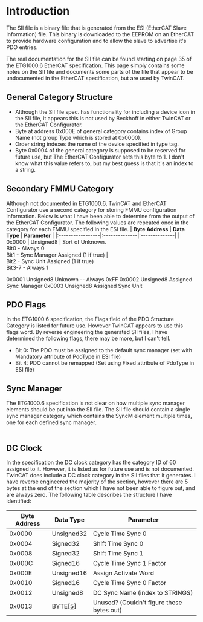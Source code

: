 # Introduction #

The SII file is a binary file that is generated from the ESI (EtherCAT Slave Information) file. This binary is downloaded to the EEPROM on an EtherCAT to provide hardware configuration and to allow the slave to advertise it's PDO entries.

The real documentation for the SII file can be found starting on page 35 of the ETG1000.6 EtherCAT specification. This page simply contains some notes on the SII file and documents some parts of the file that appear to be undocumented in the EtherCAT specification, but are used by TwinCAT.

## General Category Structure ##
  * Although the SII file spec. has functionality for including a device icon in the SII file, it appears this is not used by Beckhoff in either TwinCAT or the EtherCAT Configurator.
  * Byte at address 0x000E of general category contains index of Group Name (not group Type which is stored at 0x0000).
  * Order string indexes the name of the device specified in type tag.
  * Byte 0x0004 of the general category is supposed to be reserved for future use, but The EtherCAT Configurator sets this byte to 1. I don't know what this value refers to, but my best guess is that it's an index to a string.

## Secondary FMMU Category ##
Although not documented in ETG1000.6, TwinCAT and EtherCAT Configurator use a second category for storing FMMU configuration information. Below is what I have been able to determine from the output of the EtherCAT Configurator. The following values are repeated once in the category for each FMMU specified in the ESI file.
| **Byte Address** | **Data Type** | **Parameter** |
|:-----------------|:--------------|:--------------|
| 0x0000           | Unsigned8     | Sort of Unknown. <br> Bit0 - Always 0 <br> Bit1 - Sync Manager Assigned (1 if true) |<br> Bit2 - Sync Unit Assigned (1 if true) <br> Bit3-7 - Always 1<br>
<tr><td> 0x0001           </td><td> Unsigned8     </td><td> Unknown -- Always 0xFF </td></tr>
<tr><td> 0x0002           </td><td> Unsigned8     </td><td> Assigned Sync Manager </td></tr>
<tr><td> 0x0003           </td><td> Unsigned8     </td><td> Assigned Sync Unit </td></tr></tbody></table>

<h2>PDO Flags</h2>
In the ETG1000.6 specification, the Flags field of the PDO Structure Category is listed for future use. However TwinCAT appears to use this flags word. By reverse engineering the generated SII files, I have determined the following flags, there may be more, but I can't tell.<br>
<ul><li>Bit 0: The PDO must be assigned to the default sync manager (set with Mandatory attribute of PdoType in ESI file)<br>
</li><li>Bit 4: PDO cannot be remapped (Set using Fixed attribute of PdoType in ESI file)</li></ul>

<h2>Sync Manager</h2>
The ETG1000.6 specification is not clear on how multiple sync manager elements should be put into the SII file. The SII file should contain a single sync manager category which contains the SyncM element multiple times, one for each defined sync manager.<br>
<br>
<h2>DC Clock</h2>

In the specification the DC clock category has the category ID of 60 assigned to it. However, it is listed as for future use and is not documented. TwinCAT does include a DC clock category in the SII files that it generates. I have reverse engineered the majority of the section, however there are 5 bytes at the end of the section which I have not been able to figure out, and are always zero. The following table describes the structure I have identified:<br>
<table><thead><th> <b>Byte Address</b> </th><th> <b>Data Type</b> </th><th> <b>Parameter</b> </th></thead><tbody>
<tr><td> 0x0000              </td><td> Unsigned32       </td><td> Cycle Time Sync 0 </td></tr>
<tr><td> 0x0004              </td><td> Signed32         </td><td> Shift Time Sync 0 </td></tr>
<tr><td> 0x0008              </td><td> Signed32         </td><td> Shift Time Sync 1 </td></tr>
<tr><td> 0x000C              </td><td> Signed16         </td><td> Cycle Time Sync 1 Factor </td></tr>
<tr><td> 0x000E              </td><td> Unsigned16       </td><td> Assign Activate Word </td></tr>
<tr><td> 0x0010              </td><td> Signed16         </td><td> Cycle Time Sync 0 Factor </td></tr>
<tr><td> 0x0012              </td><td> Unsigned8        </td><td> DC Sync Name (index to STRINGS) </td></tr>
<tr><td> 0x0013              </td><td> BYTE[<a href='5.md'>5</a>] </td><td> Unused? (Couldn't figure these bytes out) </td></tr>